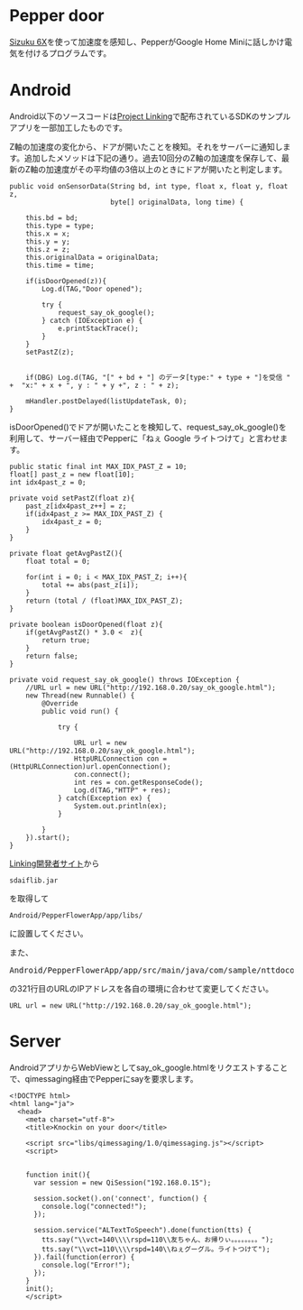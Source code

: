 # Pepper door

[Sizuku 6X](https://ssl.braveridge.com/store/html/products/detail.php?product_id=33)を使って加速度を感知し、PepperがGoogle Home Miniに話しかけ電気を付けるプログラムです。


# Android

Android以下のソースコードは[Project Linking](https://linkingiot.com/)で配布されているSDKのサンプルアプリを一部加工したものです。

Z軸の加速度の変化から、ドアが開いたことを検知。それをサーバーに通知します。追加したメソッドは下記の通り。過去10回分のZ軸の加速度を保存して、最新のZ軸の加速度がその平均値の3倍以上のときにドアが開いたと判定します。

```
public void onSensorData(String bd, int type, float x, float y, float z,
                         byte[] originalData, long time) {

    this.bd = bd;
    this.type = type;
    this.x = x;
    this.y = y;
    this.z = z;
    this.originalData = originalData;
    this.time = time;

    if(isDoorOpened(z)){
        Log.d(TAG,"Door opened");

        try {
            request_say_ok_google();
        } catch (IOException e) {
            e.printStackTrace();
        }
    }
    setPastZ(z);


    if(DBG) Log.d(TAG, "[" + bd + "] のデータ[type:" + type + "]を受信 " +  "x:" + x + ", y : " + y +", z : " + z);

    mHandler.postDelayed(listUpdateTask, 0);
}
```


isDoorOpened()でドアが開いたことを検知して、request_say_ok_google()を利用して、サーバー経由でPepperに「ねぇ Google ライトつけて」と言わせます。

```
public static final int MAX_IDX_PAST_Z = 10;
float[] past_z = new float[10];
int idx4past_z = 0;

private void setPastZ(float z){
    past_z[idx4past_z++] = z;
    if(idx4past_z >= MAX_IDX_PAST_Z) {
        idx4past_z = 0;
    }
}

private float getAvgPastZ(){
    float total = 0;

    for(int i = 0; i < MAX_IDX_PAST_Z; i++){
        total += abs(past_z[i]);
    }
    return (total / (float)MAX_IDX_PAST_Z);
}

private boolean isDoorOpened(float z){
    if(getAvgPastZ() * 3.0 <  z){
        return true;
    }
    return false;
}

private void request_say_ok_google() throws IOException {
    //URL url = new URL("http://192.168.0.20/say_ok_google.html");
    new Thread(new Runnable() {
        @Override
        public void run() {
            
            try {

                URL url = new URL("http://192.168.0.20/say_ok_google.html");
                HttpURLConnection con = (HttpURLConnection)url.openConnection();
                con.connect();
                int res = con.getResponseCode();
                Log.d(TAG,"HTTP" + res);
            } catch(Exception ex) {
                System.out.println(ex);
            }

        }
    }).start();
}
```

[Linking開発者サイト](https://linkingiot.com/developer/index.html)から
```
sdaiflib.jar
```
を取得して
```
Android/PepperFlowerApp/app/libs/
```
に設置してください。

また、
<pre>Android/PepperFlowerApp/app/src/main/java/com/sample/nttdocomo/android/linkingpairingdemo/pairing/SensorDemoActivity.java</pre>
の321行目のURLのIPアドレスを各自の環境に合わせて変更してください。
```
URL url = new URL("http://192.168.0.20/say_ok_google.html");
```

# Server

AndroidアプリからWebViewとしてsay_ok_google.htmlをリクエストすることで、qimessaging経由でPepperにsayを要求します。

```
<!DOCTYPE html>
<html lang="ja">
  <head>
    <meta charset="utf-8">
    <title>Knockin on your door</title>

    <script src="libs/qimessaging/1.0/qimessaging.js"></script>
    <script>


    function init(){
      var session = new QiSession("192.168.0.15");

      session.socket().on('connect', function() {
        console.log("connected!");
      });

      session.service("ALTextToSpeech").done(function(tts) {
	    tts.say("\\vct=140\\\\rspd=110\\友ちゃん、お帰りぃ。。。。。。。。");
	    tts.say("\\vct=110\\\\rspd=140\\ねぇグーグル。ライトつけて");
      }).fail(function(error) {
        console.log("Error!");
      });
    }
	init();
    </script>
```

